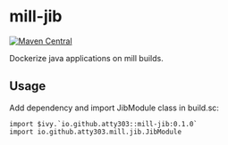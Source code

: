 # mill-jib

[![Maven Central](https://maven-badges.herokuapp.com/maven-central/io.github.atty303/mill-jib_2.13/badge.svg)](https://maven-badges.herokuapp.com/maven-central/io.github.atty303/mill-jib_2.13)

Dockerize java applications on mill builds.

## Usage

Add dependency and import JibModule class in build.sc:

```
import $ivy.`io.github.atty303::mill-jib:0.1.0`
import io.github.atty303.mill.jib.JibModule
```
